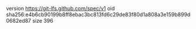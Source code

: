 version https://git-lfs.github.com/spec/v1
oid sha256:e4b6cb90199b8ff8ebac3bc813fd6c29de83f80d1a808a3e159b899d0682ed87
size 396
